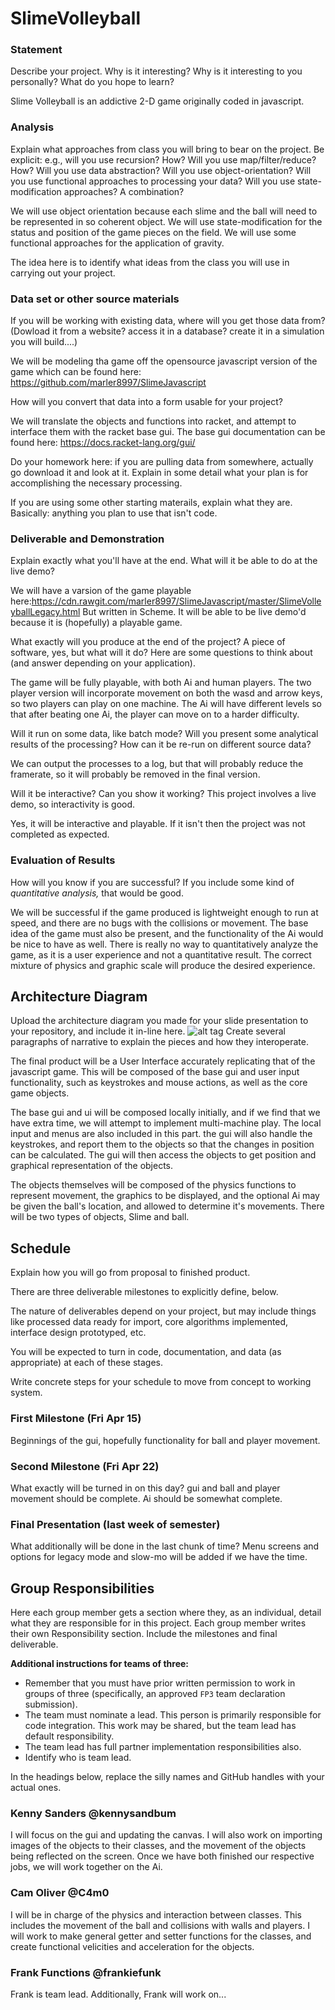 # SlimeVolleyball

### Statement
Describe your project. Why is it interesting? Why is it interesting to you personally? What do you hope to learn? 

Slime Volleyball is an addictive 2-D game originally coded in javascript.

### Analysis
Explain what approaches from class you will bring to bear on the project. Be explicit: e.g., will you use recursion? How? Will you use map/filter/reduce? How? Will you use data abstraction? Will you use object-orientation? Will you use functional approaches to processing your data? Will you use state-modification approaches? A combination?

We will use object orientation because each slime and the ball will need to be represented in so coherent object.
We will use state-modification for the status and position of the game pieces on the field.
We will use some functional approaches for the application of gravity.

The idea here is to identify what ideas from the class you will use in carrying out your project. 

### Data set or other source materials
If you will be working with existing data, where will you get those data from? (Dowload it from a website? access it in a database? create it in a simulation you will build....)

We will be modeling tha game off the opensource javascript version of the game which can be found here: https://github.com/marler8997/SlimeJavascript

How will you convert that data into a form usable for your project? 

We will translate the objects and functions into racket, and attempt to interface them with the racket base gui.
The base gui documentation can be found here: https://docs.racket-lang.org/gui/

Do your homework here: if you are pulling data from somewhere, actually go download it and look at it. Explain in some detail what your plan is for accomplishing the necessary processing.

If you are using some other starting materails, explain what they are. Basically: anything you plan to use that isn't code.

### Deliverable and Demonstration
Explain exactly what you'll have at the end. What will it be able to do at the live demo?

We will have a varsion of the game playable here:https://cdn.rawgit.com/marler8997/SlimeJavascript/master/SlimeVolleyballLegacy.html
But written in Scheme. It will be able to be live demo'd because it is (hopefully) a playable game.

What exactly will you produce at the end of the project? A piece of software, yes, but what will it do? Here are some questions to think about (and answer depending on your application).

The game will be fully playable, with both Ai and human players. The two player version will incorporate movement on both the wasd and arrow keys, so two players can play on one machine. The Ai will have different levels so that after beating one Ai, the player can move on to a harder difficulty.

Will it run on some data, like batch mode? Will you present some analytical results of the processing? How can it be re-run on different source data?

We can output the processes to a log, but that will probably reduce the framerate, so it will probably be removed in the final version.

Will it be interactive? Can you show it working? This project involves a live demo, so interactivity is good.

Yes, it will be interactive and playable. If it isn't then the project was not completed as expected.

### Evaluation of Results
How will you know if you are successful? 
If you include some kind of _quantitative analysis,_ that would be good.

We will be successful if the game produced is lightweight enough to run at speed, and there are no bugs with the collisions or movement. The base idea of the game must also be present, and the functionality of the Ai would be nice to have as well. There is really no way to quantitatively analyze the game, as it is a user experience and not a quantitative result. The correct mixture of physics and graphic scale will produce the desired experience. 

## Architecture Diagram
Upload the architecture diagram you made for your slide presentation to your repository, and include it in-line here.
![alt tag](https://raw.githubusercontent.com/oplS16projects/SlimeVolleyball/master/architecture.jpg)
Create several paragraphs of narrative to explain the pieces and how they interoperate.

The final product will be a User Interface accurately replicating that of the javascript game. This will be composed of the base gui and user input functionality, such as keystrokes and mouse actions, as well as the core game objects.

The base gui and ui will be composed locally initially, and if we find that we have extra time, we will attempt to implement multi-machine play. The local input and menus are also included in this part. the gui will also handle the keystrokes, and report them to the objects so that the changes in position can be calculated. The gui will then access the objects to get position and graphical representation of the objects.

The objects themselves will be composed of the physics functions to represent movement, the graphics to be displayed, and the optional Ai may be given the ball's location, and allowed to determine it's movements. There will be two types of objects, Slime and ball.



## Schedule
Explain how you will go from proposal to finished product. 

There are three deliverable milestones to explicitly define, below.

The nature of deliverables depend on your project, but may include things like processed data ready for import, core algorithms implemented, interface design prototyped, etc. 

You will be expected to turn in code, documentation, and data (as appropriate) at each of these stages.

Write concrete steps for your schedule to move from concept to working system. 

### First Milestone (Fri Apr 15)
Beginnings of the gui, hopefully functionality for ball and player movement.

### Second Milestone (Fri Apr 22)
What exactly will be turned in on this day? 
gui and ball and player movement should be complete. Ai should be somewhat complete.

### Final Presentation (last week of semester)
What additionally will be done in the last chunk of time?
Menu screens and options for legacy mode and slow-mo will be added if we have the time.

## Group Responsibilities
Here each group member gets a section where they, as an individual, detail what they are responsible for in this project. Each group member writes their own Responsibility section. Include the milestones and final deliverable.

**Additional instructions for teams of three:** 
* Remember that you must have prior written permission to work in groups of three (specifically, an approved `FP3` team declaration submission).
* The team must nominate a lead. This person is primarily responsible for code integration. This work may be shared, but the team lead has default responsibility.
* The team lead has full partner implementation responsibilities also.
* Identify who is team lead.

In the headings below, replace the silly names and GitHub handles with your actual ones.

### Kenny Sanders @kennysandbum
I will focus on the gui and updating the canvas. I will also work on importing images of the objects to their classes, and the movement of the objects being reflected on the screen. Once we have both finished our respective jobs, we will work together on the Ai.

### Cam Oliver @C4m0
I will be in charge of the physics and interaction between classes. This includes the movement of the ball and collisions with walls and players. I will work to make general getter and setter functions for the classes, and create functional velicities and acceleration for the objects.

### Frank Functions @frankiefunk 
Frank is team lead. Additionally, Frank will work on...   
